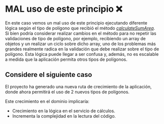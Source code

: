 # MAL uso de este principio :x:

En este caso vemos un mal uso de este principio ejecutando diferente lógica según el tipo de polígono que recibió el
método <u>*calculateSumArea*</u>. Si bien podría considerar realizar cambios en el método para no repetir las
validaciones de tipo de polígono, por ejemplo, recibiendo un array de objetos y un realizar un ciclo sobre dicho array,
uno de los problemas más grandes realmente radica en la validación que debe realizar sobre el tipo de polígono.
Esta lógica puede llegar a ser confusa y, además, no es escalable a medida que la aplicación permita otros tipos de
polígonos.

## Considere el siguiente caso
El proyecto ha generado una nueva ruta de crecimiento de la aplicación, donde ahora permitirá el uso de 2 nuevos tipos
de polígonos. 

Este crecimiento en el dominio implicaría:
- Crecimiento en la lógica en el servicio de cálculos.
- Incrementa la complejidad en la lectura del código.